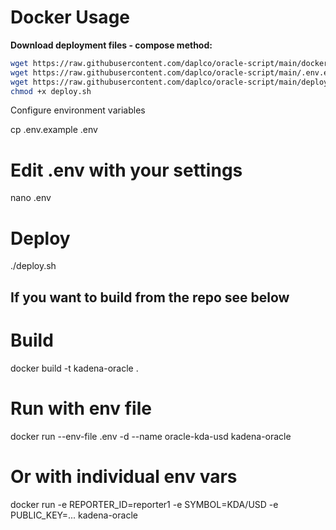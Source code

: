 # Docker Usage

**Download deployment files - compose method:**
   ```bash
   wget https://raw.githubusercontent.com/daplco/oracle-script/main/docker-compose.yml
   wget https://raw.githubusercontent.com/daplco/oracle-script/main/.env.example
   wget https://raw.githubusercontent.com/daplco/oracle-script/main/deploy.sh
   chmod +x deploy.sh
   ```

Configure environment variables

cp .env.example .env
# Edit .env with your settings
nano .env

# Deploy
./deploy.sh

## If you want to build from the repo see below

# Build
docker build -t kadena-oracle .

# Run with env file
docker run --env-file .env -d --name oracle-kda-usd kadena-oracle

# Or with individual env vars
docker run -e REPORTER_ID=reporter1 -e SYMBOL=KDA/USD -e PUBLIC_KEY=... kadena-oracle
